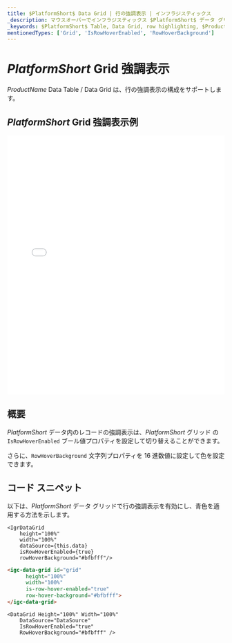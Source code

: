 ```yaml
---
title: $PlatformShort$ Data Grid | 行の強調表示 | インフラジスティックス
_description: マウスオーバーでインフラジスティックス $PlatformShort$ データ グリッドの行強調表示の構成。$ProductName$ テーブルの行強調表示を設定する方法について説明します。
_keywords: $PlatformShort$ Table, Data Grid, row highlighting, $ProductName$, Infragistics, $PlatformShort$ テーブル, データ グリッド, 行の強調表示, インフラジスティックス
mentionedTypes: ['Grid', 'IsRowHoverEnabled', 'RowHoverBackground']
---
```


# $PlatformShort$ Grid 強調表示

$ProductName$ Data Table / Data Grid は、行の強調表示の構成をサポートします。

## $PlatformShort$ Grid 強調表示例

<div class="sample-container loading" style="height: 600px">
    <iframe id="data-grid-overview-sample-iframe" src='{environment:demosBaseUrl}/grids/data-grid-row-highlighting' width="100%" height="100%" seamless frameBorder="0" onload="onXPlatSampleIframeContentLoaded(this);"></iframe>
</div>
<sample-button src="grids/data-grid/row-highlighting"></sample-button>

<div class="divider--half"></div>

## 概要

$PlatformShort$ データ内のレコードの強調表示は、$PlatformShort$ グリッド の `IsRowHoverEnabled` ブール値プロパティを設定して切り替えることができます。

さらに、`RowHoverBackground` 文字列プロパティを 16 進数値に設定して色を設定できます。

## コード スニペット

以下は、$PlatformShort$ データ グリッドで行の強調表示を有効にし、青色を適用する方法を示します。

```tsx
<IgrDataGrid
    height="100%"
    width="100%"
    dataSource={this.data}
    isRowHoverEnabled={true} 
    rowHoverBackground="#bfbfff"/>
```

```html
<igc-data-grid id="grid"
      height="100%"
      width="100%"
      is-row-hover-enabled="true"
      row-hover-background="#bfbfff">
</igc-data-grid>
```

```razor
<DataGrid Height="100%" Width="100%"                      
    DataSource="DataSource"
    IsRowHoverEnabled="true"
    RowHoverBackground="#bfbfff" />
```